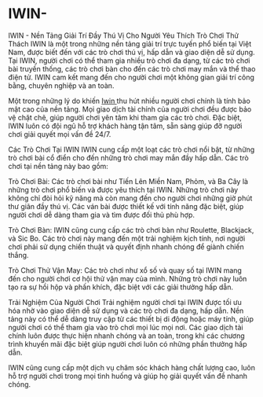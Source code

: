 # IWIN-
IWIN - Nền Tảng Giải Trí Đầy Thú Vị Cho Người Yêu Thích Trò Chơi Thử Thách
IWIN là một trong những nền tảng giải trí trực tuyến phổ biến tại Việt Nam, được biết đến với các trò chơi thú vị, hấp dẫn và giao diện dễ sử dụng. Tại IWIN, người chơi có thể tham gia nhiều trò chơi đa dạng, từ các trò chơi bài truyền thống, các trò chơi bàn cho đến các trò chơi may mắn và thể thao điện tử. IWIN cam kết mang đến cho người chơi một không gian giải trí công bằng, chuyên nghiệp và an toàn.

Một trong những lý do khiến <a href="https://www-iwin.com"> Iwin </a> thu hút nhiều người chơi chính là tính bảo mật cao của nền tảng. Mọi giao dịch tài chính của người chơi đều được bảo vệ chặt chẽ, giúp người chơi yên tâm khi tham gia các trò chơi. Đặc biệt, IWIN luôn có đội ngũ hỗ trợ khách hàng tận tâm, sẵn sàng giúp đỡ người chơi giải quyết mọi vấn đề 24/7.

Các Trò Chơi Tại IWIN
IWIN cung cấp một loạt các trò chơi nổi bật, từ những trò chơi bài cổ điển cho đến những trò chơi may mắn đầy hấp dẫn. Các trò chơi tại nền tảng này bao gồm:

Trò Chơi Bài: Các trò chơi bài như Tiến Lên Miền Nam, Phỏm, và Ba Cây là những trò chơi phổ biến và được yêu thích tại IWIN. Những trò chơi này không chỉ đòi hỏi kỹ năng mà còn mang đến cho người chơi những giờ phút thư giãn đầy thú vị. Các ván bài được thiết kế với tính năng đặc biệt, giúp người chơi dễ dàng tham gia và tìm được đối thủ phù hợp.

Trò Chơi Bàn: IWIN cũng cung cấp các trò chơi bàn như Roulette, Blackjack, và Sic Bo. Các trò chơi này mang đến một trải nghiệm kịch tính, nơi người chơi phải sử dụng chiến thuật và quyết định nhanh chóng để giành chiến thắng.

Trò Chơi Thử Vận May: Các trò chơi như xổ số và quay số tại IWIN mang đến cho người chơi cơ hội thử vận may của mình. Những trò chơi này luôn tạo ra sự hồi hộp và phấn khích, đặc biệt với các giải thưởng hấp dẫn.

Trải Nghiệm Của Người Chơi
Trải nghiệm người chơi tại IWIN được tối ưu hóa nhờ vào giao diện dễ sử dụng và các trò chơi đa dạng, hấp dẫn. Nền tảng này có thể dễ dàng truy cập từ các thiết bị di động hoặc máy tính, giúp người chơi có thể tham gia vào trò chơi mọi lúc mọi nơi. Các giao dịch tài chính luôn được thực hiện nhanh chóng và an toàn, trong khi các chương trình khuyến mãi đặc biệt giúp người chơi luôn có những phần thưởng hấp dẫn.

IWIN cũng cung cấp một dịch vụ chăm sóc khách hàng chất lượng cao, luôn hỗ trợ người chơi trong mọi tình huống và giúp họ giải quyết vấn đề nhanh chóng.


